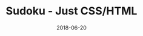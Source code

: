 ---
title: 'Sudoku - Just CSS/HTML'
description: 'Complete a sudoku puzzle without Javascript or server-side interaction.'
gametype: 'medium'
gameid: 6
date: 2018-06-20
tags: []
draft: false
type: 'games'
num19: [{'idx':1,'arr1':[1,2,3,4,5,6,7,8,9],'arr2':[1,2,3,4,5,6,7,8,9]},{'idx':2,'arr1':[1,2,3,4,5,6,7,8,9],'arr2':[1,2,3,4,5,6,7,8,9]},{'idx':3,'arr1':[1,2,3,4,5,6,7,8,9],'arr2':[1,2,3,4,5,6,7,8,9]},{'idx':4,'arr1':[1,2,3,4,5,6,7,8,9],'arr2':[1,2,3,4,5,6,7,8,9]},{'idx':5,'arr1':[1,2,3,4,5,6,7,8,9],'arr2':[1,2,3,4,5,6,7,8,9]},{'idx':6,'arr1':[1,2,3,4,5,6,7,8,9],'arr2':[1,2,3,4,5,6,7,8,9]},{'idx':7,'arr1':[1,2,3,4,5,6,7,8,9],'arr2':[1,2,3,4,5,6,7,8,9]},{'idx':8,'arr1':[1,2,3,4,5,6,7,8,9],'arr2':[1,2,3,4,5,6,7,8,9]},{'idx':9,'arr1':[1,2,3,4,5,6,7,8,9],'arr2':[1,2,3,4,5,6,7,8,9]}]
puzzle: [[3, 0, 6, 5, 0, 0, 0, 0, 0], [0, 0, 0, 6, 7, 4, 0, 8, 0], [4, 0, 0, 0, 1, 0, 5, 0, 0], [0, 3, 8, 0, 0, 1, 0, 2, 0], [0, 0, 0, 0, 4, 0, 0, 0, 0], [0, 1, 0, 8, 0, 0, 6, 9, 0], [0, 0, 3, 0, 8, 0, 0, 0, 1], [0, 4, 0, 1, 6, 2, 0, 0, 0], [0, 0, 0, 0, 0, 5, 2, 0, 8]]
layout: 'sudokucssstatic'
---